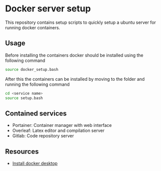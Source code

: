 # Docker server setup
This repository contains setup scripts to quickly setup a ubuntu server for running docker containers.

## Usage
Before installing the containers docker should be installed using the following command
```bash
source docker_setup.bash
```

After this the containers can be installed by moving to the folder and running the following command
```bash
cd <service name>
source setup.bash
```

## Contained services
- Portainer: Container manager with web interface
- Overleaf: Latex editor and compilation server
- Gitlab: Code repository server

## Resources
- [Install docker desktop](https://docs.docker.com/desktop/install/ubuntu/)